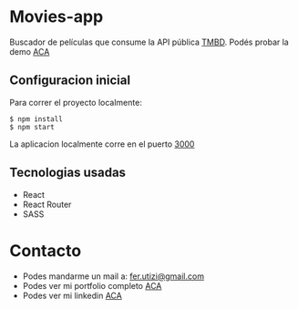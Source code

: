 # Movies-app

Buscador de películas que consume la API pública [TMBD](https://www.themoviedb.org/).
Podés probar la demo [ACA](https://ferutizi.github.io/movies-app)

## Configuracion inicial

Para correr el proyecto localmente:
```
$ npm install
$ npm start
```
La aplicacion localmente corre en el puerto [3000](http://localhost:3000/)

## Tecnologias usadas

- React
- React Router
- SASS

# Contacto

- Podes mandarme un mail a: fer.utizi@gmail.com
- Podes ver mi portfolio completo [ACA](https://ferutizi.github.io/Portfolio/)
- Podes ver mi linkedin [ACA](https://www.linkedin.com/in/fernando-utizi-2a72a3233/)